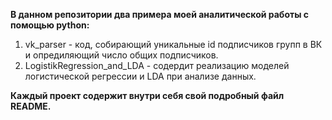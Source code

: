 
**В данном репозитории два примера моей аналитической работы с помощью python:**
1. vk_parser - код, собирающий уникальные id подписчиков групп в ВК и опредиляющий число общих подписчиков. 
2. LogistikRegression_and_LDA - содердит реализацию  моделей логистической регрессии и LDA при анализе данных. 

**Каждый проект содержит внутри себя свой подробный файл README.**
